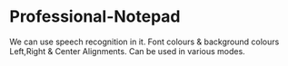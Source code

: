 # Professional-Notepad

We can use speech recognition in it.
Font colours & background colours 
Left,Right & Center Alignments.
Can be used in various modes.
